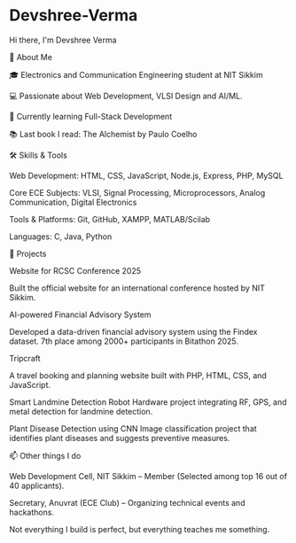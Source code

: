 # Devshree-Verma
Hi there, I'm Devshree Verma

🚀 About Me

🎓 Electronics and Communication Engineering student at NIT Sikkim

💻 Passionate about Web Development, VLSI Design and AI/ML.

🌱 Currently learning Full-Stack Development

📚 Last book I read: The Alchemist by Paulo Coelho

🛠️ Skills & Tools

Web Development: HTML, CSS, JavaScript, Node.js, Express, PHP, MySQL

Core ECE Subjects: VLSI, Signal Processing, Microprocessors, Analog Communication, Digital Electronics

Tools & Platforms: Git, GitHub, XAMPP, MATLAB/Scilab

Languages: C, Java, Python

📌 Projects

Website for RCSC Conference 2025

Built the official website for an international conference hosted by NIT Sikkim.

AI-powered Financial Advisory System

Developed a data-driven financial advisory system using the Findex dataset.
7th place among 2000+ participants in Bitathon 2025.

Tripcraft

A travel booking and planning website built with PHP, HTML, CSS, and JavaScript.

Smart Landmine Detection Robot
Hardware project integrating RF, GPS, and metal detection for landmine detection.

Plant Disease Detection using CNN
Image classification project that identifies plant diseases and suggests preventive measures.


📫 Other things I do

Web Development Cell, NIT Sikkim – Member (Selected among top 16 out of 40 applicants).

Secretary, Anuvrat (ECE Club) – Organizing technical events and hackathons.

Not everything I build is perfect, but everything teaches me something.
